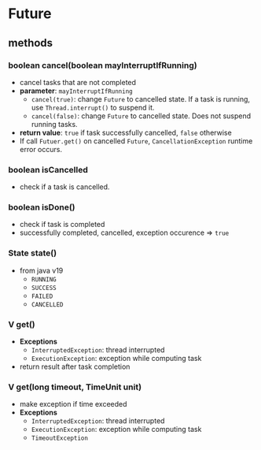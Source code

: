 # **Future**
## methods
### **boolean cancel(boolean mayInterruptIfRunning)**
- cancel tasks that are not completed
- **parameter**: `mayInterruptIfRunning`
    - `cancel(true)`: change `Future` to cancelled state. If a task is running, use `Thread.interrupt()` to suspend it. 
    - `cancel(false)`: change `Future` to cancelled state. Does not suspend running tasks.
- **return value**: `true` if task successfully cancelled, `false` otherwise
- If call `Futuer.get()` on cancelled `Future`, `CancellationException` runtime error occurs.

### **boolean isCancelled**
- check if a task is cancelled.

### **boolean isDone()**
- check if task is completed
- successfully completed, cancelled, exception occurence => `true`

### **State state()**
- from java v19
    - `RUNNING`
    - `SUCCESS`
    - `FAILED`
    - `CANCELLED`

### V get()
- **Exceptions**
    - `InterruptedException`: thread interrupted
    - `ExecutionException`: exception while computing task
- return result after task completion

### V get(long timeout, TimeUnit unit)
- make exception if time exceeded
- **Exceptions**
    - `InterruptedException`: thread interrupted
    - `ExecutionException`: exception while computing task
    - `TimeoutException`